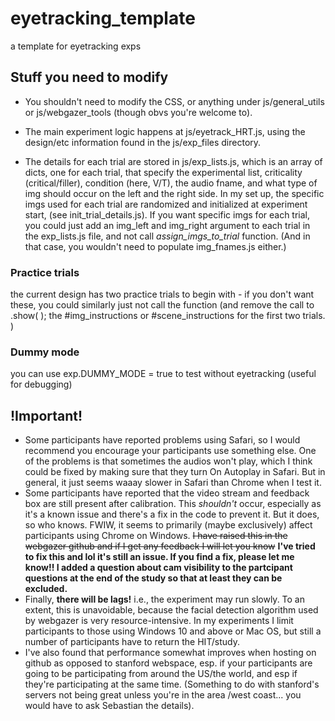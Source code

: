 # eyetracking_template
a template for eyetracking exps

##  Stuff you need to modify

*  You shouldn't need to modify the CSS, or anything under js/general_utils or js/webgazer_tools (though obvs you're welcome to). 

* The main experiment logic happens at js/eyetrack_HRT.js, using the design/etc information found in the js/exp_files directory. 

* The details for each trial are stored in js/exp_lists.js, which is an array of dicts, one for each trial, that specify the experimental list, criticality (critical/filler), condition (here, V/T), the audio fname, and what type of img should occur on the left and the right side. In my set up, the specific imgs used for each trial are randomized and initialized at experiment start, (see init_trial_details.js). If you want specific imgs for each trial, you could just add an img_left and img_right argument to each trial in the exp_lists.js file, and not call *assign_imgs_to_trial* function. (And in that case, you wouldn't need to populate img_fnames.js either.)  

### Practice trials

the current design has two practice trials to begin with - if you don't want these, you could similarly just not call the function (and remove the call to .show( ); the #img_instructions or #scene_instructions for the first two trials. )

### Dummy mode

you can use exp.DUMMY_MODE = true to test without eyetracking (useful for debugging)

## !Important!
* Some participants have reported problems using Safari, so I would recommend you encourage your participants use something else. 
One of the problems is that sometimes the audios won't play, which I think could be fixed by making sure that they turn On Autoplay in Safari. But in general, it just seems waaay slower in Safari than Chrome when I test it.
* Some participants have reported that the video stream and feedback box are still present after calibration. This *shouldn't* occur, especially as it's a known issue and there's a fix in the code to prevent it. But it does, so who knows. FWIW, it seems to primarily (maybe exclusively) affect participants using Chrome on Windows. ~~I have raised this in the webgazer github and if I get any feedback I will let you know~~ **I've tried to fix this and lol it's still an issue. If you find a fix, please let me know!! I added a question about cam visibility to the partcipant questions at the end of the study so that at least they can be excluded.**
* Finally, **there will be lags!** i.e., the experiment may run slowly. To an extent, this is unavoidable, because the facial detection algorithm used by webgazer is very resource-intensive. In my experiments I limit participants to those using Windows 10 and above or Mac OS, but still a number of participants have to return the HIT/study. 
* I've also found that performance somewhat improves when hosting on github as opposed to stanford webspace, esp. if your participants are going to be participating from around the US/the world, and esp if they're participating at the same time. (Something to do with stanford's servers not being great unless you're in the area /west coast... you would have to ask Sebastian the details). 
